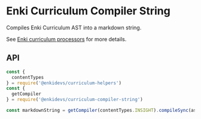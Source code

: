 # Enki Curriculum Compiler String

[npm-badge]: https://img.shields.io/npm/v/@enkidevs/curriculum-compiler-string.png?style=flat-square
[npm]: https://www.npmjs.com/package/@enkidevs/curriculum-compiler-string

Compiles Enki Curriculum AST into a markdown string.

See [Enki curriculum processors](https://github.com/enkidevs/curriculum-processors)  for more details.

## API

```js
const {
  contentTypes
} = require('@enkidevs/curriculum-helpers')
const {
  getCompiler
} = require('@enkidevs/curriculum-compiler-string')

const markdownString = getCompiler(contentTypes.INSIGHT).compileSync(ast)
```
